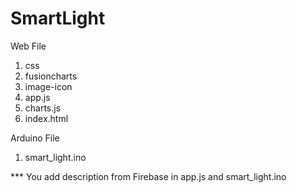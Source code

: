 ﻿# SmartLight

Web File
1. css
2. fusioncharts
3. image-icon
4. app.js
5. charts.js
6. index.html

Arduino File
1. smart_light.ino

*** You add description from Firebase in app.js and smart_light.ino

